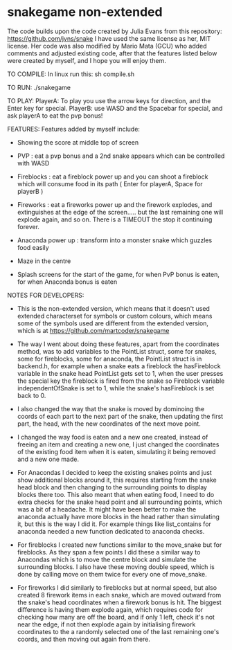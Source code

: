 # snakegame non-extended

The code builds upon the code created by Julia Evans from this repository: https://github.com/jvns/snake 
I have used the same license as her, MIT license. Her code was also modified by Mario Mata (GCU) who 
added comments and adjusted existing code, after that the features listed below were created by myself, 
and I hope you will enjoy them.  

TO COMPILE:
 In linux run this:
 sh compile.sh

TO RUN:
  ./snakegame

TO PLAY:
PlayerA: To play you use the arrow keys for direction, and the Enter key for special. 
PlayerB: use WASD and the Spacebar for special, and ask playerA to eat the pvp bonus! 

FEATURES:
Features added by myself include:

- Showing the score at middle top of screen

- PVP : eat a pvp bonus and a 2nd snake appears which can be controlled with WASD 

- Fireblocks : eat a fireblock power up and you can shoot a fireblock which will consume food in its path
  ( Enter for playerA, Space for playerB )

- Fireworks : eat a fireworks power up and the firework explodes, and extinguishes at the edge 
  of the screen..... but the last remaining one will explode again, and so on. There is a TIMEOUT
  the stop it continuing forever. 
  
- Anaconda power up : transform into a monster snake which guzzles food easily

- Maze in the centre

- Splash screens for the start of the game, for when PvP bonus is eaten, for when Anaconda bonus is eaten

NOTES FOR DEVELOPERS:
- This is the non-extended version, which means that it doesn't used extended characterset for symbols or custom colours, which means some of the symbols used are different from the extended version, which is at https://github.com/martcoder/snakegame 

- The way I went about doing these features, apart from the coordinates method, was to add variables to the PointList struct, some for snakes, some for fireblocks, some for anaconda, the PointList struct is in backend.h, for example when a snake eats a fireblock the hasFireblock variable in the snake head PointList gets set to 1, when the user presses the special key the fireblock is fired from the snake so Fireblock variable independentOfSnake is set to 1, while the snake's hasFireblock is set back to 0. 

- I also changed the way that the snake is moved by dominoing the coords of each part to the next part of the snake, then updating the first part, the head, with the new coordinates of the next move point. 

- I changed the way food is eaten and a new one created, instead of freeing an item and creating a new one, I just changed the coordinates of the existing food item when it is eaten, simulating it being removed and a new one made. 

- For Anacondas I decided to keep the existing snakes points and just show additional blocks around it, this requires starting from the snake head block and then changing to the surrounding points to display blocks there too. This also meant that when eating food, I need to do extra checks for the snake head point and all surrounding points, which was a bit of a headache. It might have been better to make the anaconda actually have more blocks in the head rather than simulating it, but this is the way I did it. For example things like list_contains for anaconda needed a new function dedicated to anaconda checks. 

- For fireblocks I created new functions similar to the move_snake but for fireblocks. As they span a few points I did these a similar way to Anacondas which is to move the centre block and simulate the surrounding blocks. I also have these moving double speed, which is done by calling move on them twice for every one of move_snake. 

- For fireworks I did similarly to fireblocks but at normal speed, but also created 8 firework items in each snake, which are moved outward from the snake's head coordinates when a firework bonus is hit. The biggest difference is having them explode again, which requires code for checking how many are off the board, and if only 1 left, check it's not near the edge, if not then explode again by initialising firework coordinates to the a randomly selected one of the last remaining one's coords, and then moving out again from there.  
